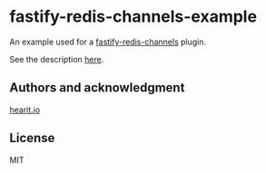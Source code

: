 # fastify-redis-channels-example

An example used for a [fastify-redis-channels](https://github.com/hearit-io/fastify-redis-channels) plugin. 

See the description [here](https://github.com/hearit-io/fastify-redis-channels#learn-by-doing-example).

## Authors and acknowledgment

[hearit.io](https://hearit.io)

## License

MIT
